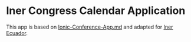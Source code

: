 # Iner Congress Calendar Application

This app is based on [Ionic-Conference-App.md](https://github.com/ionic-team/ionic-conference-app) and adapted for [Iner Ecuador](http://www.iner.gob.ec/).